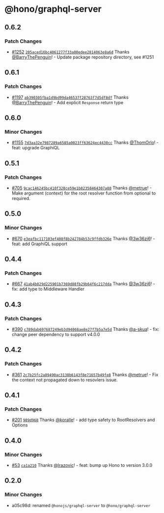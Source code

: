 # @hono/graphql-server

## 0.6.2

### Patch Changes

- [#1252](https://github.com/honojs/middleware/pull/1252) [`205aced16bc4061277f33a00edee2814063e8a6d`](https://github.com/honojs/middleware/commit/205aced16bc4061277f33a00edee2814063e8a6d) Thanks [@BarryThePenguin](https://github.com/BarryThePenguin)! - Update package repository directory, see #1251

## 0.6.1

### Patch Changes

- [#1197](https://github.com/honojs/middleware/pull/1197) [`ab390305fba1d9bd99da46537f28763f7d5df8df`](https://github.com/honojs/middleware/commit/ab390305fba1d9bd99da46537f28763f7d5df8df) Thanks [@BarryThePenguin](https://github.com/BarryThePenguin)! - Add explicit `Response` return type

## 0.6.0

### Minor Changes

- [#1155](https://github.com/honojs/middleware/pull/1155) [`7d3aa32e7987289a6585a0023ff63624ec4430cc`](https://github.com/honojs/middleware/commit/7d3aa32e7987289a6585a0023ff63624ec4430cc) Thanks [@ThomOrlo](https://github.com/ThomOrlo)! - feat: upgrade GraphiQL

## 0.5.1

### Patch Changes

- [#705](https://github.com/honojs/middleware/pull/705) [`9cac146245bc410f328ce59e1b82358464307a88`](https://github.com/honojs/middleware/commit/9cac146245bc410f328ce59e1b82358464307a88) Thanks [@metrue](https://github.com/metrue)! - Make argument (context) for the root resolver function from optional to required.

## 0.5.0

### Minor Changes

- [#670](https://github.com/honojs/middleware/pull/670) [`e3eafbc117103ef408f8b242784b53c9ffdb326e`](https://github.com/honojs/middleware/commit/e3eafbc117103ef408f8b242784b53c9ffdb326e) Thanks [@3w36zj6](https://github.com/3w36zj6)! - feat: add GraphiQL support

## 0.4.4

### Patch Changes

- [#667](https://github.com/honojs/middleware/pull/667) [`41ab4b029d225901b7369d88fb29b64f6c217dda`](https://github.com/honojs/middleware/commit/41ab4b029d225901b7369d88fb29b64f6c217dda) Thanks [@3w36zj6](https://github.com/3w36zj6)! - fix: add type to Middleware Handler

## 0.4.3

### Patch Changes

- [#390](https://github.com/honojs/middleware/pull/390) [`c789dab697687249eb3d94068ae8e27f7b5a7e5d`](https://github.com/honojs/middleware/commit/c789dab697687249eb3d94068ae8e27f7b5a7e5d) Thanks [@a-skua](https://github.com/a-skua)! - fix: change peer dependency to support v4.0.0

## 0.4.2

### Patch Changes

- [#361](https://github.com/honojs/middleware/pull/361) [`2c7b25fc2a89490ac3138b6143f8e71657b49fe8`](https://github.com/honojs/middleware/commit/2c7b25fc2a89490ac3138b6143f8e71657b49fe8) Thanks [@metrue](https://github.com/metrue)! - Fix the context not propagated down to resovlers issue.

## 0.4.1

### Patch Changes

- [#201](https://github.com/honojs/middleware/pull/201) [`989d968`](https://github.com/honojs/middleware/commit/989d96879566a190c58804d01888e8356dbc762c) Thanks [@koralle](https://github.com/koralle)! - add type safety to RootResolvers and Options

## 0.4.0

### Minor Changes

- [#53](https://github.com/honojs/middleware/pull/53) [`ca1a210`](https://github.com/honojs/middleware/commit/ca1a2103a7b2692d05e29c67f891a9a147240efb) Thanks [@lrazovic](https://github.com/lrazovic)! - feat: bump up Hono to version 3.0.0

## 0.2.0

### Minor Changes

- a05c98d: renamed `@honojs/graphql-server` to `@hono/graphql-server`
